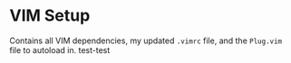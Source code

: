 # VIM Setup

Contains all VIM dependencies, my updated `.vimrc` file, and the `Plug.vim` file to autoload in.
test-test
